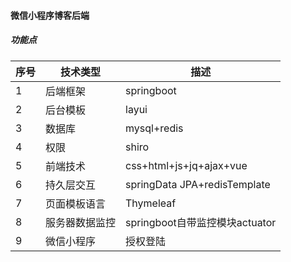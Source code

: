 
#### 微信小程序博客后端
##### 功能点
 序号  | 技术类型 | 描述 
 -------| ----|------
 1 | 后端框架  | springboot
 2 | 后台模板  | layui
 3 | 数据库  | mysql+redis
 4 | 权限  | shiro
 5 | 前端技术| css+html+js+jq+ajax+vue
 6 | 持久层交互| springData JPA+redisTemplate
 7 | 页面模板语言| Thymeleaf
 8 | 服务器数据监控| springboot自带监控模块actuator
 9 | 微信小程序| 授权登陆
 


 
 

 